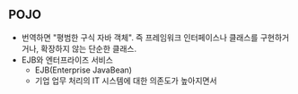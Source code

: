 ## POJO

- 번역하면 "평범한 구식 자바 객체". 즉 프레임워크 인터페이스나 클래스를 구현하거거나, 확장하지 않는 단순한 클래스.
- EJB와 엔터프라이즈 서비스
  - EJB(Enterprise JavaBean)
  - 기업 업무 처리의 IT 시스템에 대한 의존도가 높아지면서